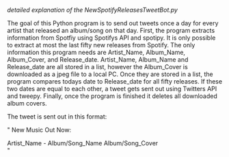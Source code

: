  *detailed explanation of the NewSpotifyReleasesTweetBot.py*

The goal of this Python program is to send out tweets once a day for every artist that released an album/song on that day. 
First, the program extracts information from Spotfiy using Spotifys API and spotipy. It is only possible to extract at most the last fifty
new releases from Spotify. The only information this program needs are Artist_Name, Album_Name, Album_Cover, and Release_date. Artist_Name,
Album_Name and Release_date are all stored in a list, however the Album_Cover is downloaded as a jpeg file to a local PC. Once they are stored in a list,
the program compares todays date to Release_date for all fifty releases. If these two dates are equal to each other, a tweet gets sent out using Twitters API and tweepy.
Finally, once the program is finished it deletes all downloaded album covers. 

The tweet is sent out in this format: 

"
New Music Out Now:

Artist_Name - Album/Song_Name
     Album/Song_Cover    
"
